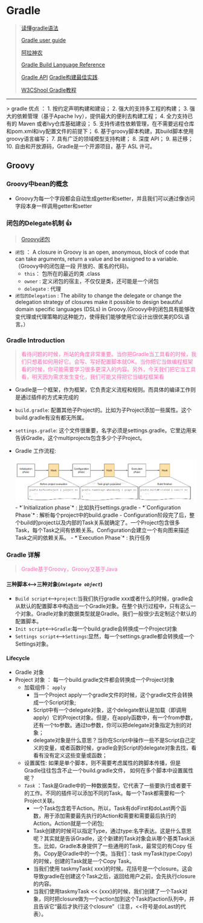 # Gradle
>  [读懂gradle语法](https://help.gradle.org)
>
> [Gradle user guide](http://blog.didispace.com/books/GradleUserGuide/)
>
> [阿拉神农](https://www.jianshu.com/p/6dc2074480b8)
>
> [Gradle Build Language Reference](https://docs.gradle.org/current/dsl/)
>
>[Gradle API](https://docs.gradle.org/current/javadoc/org/gradle/api/Project.html)
> [Gradle构建最佳实践](http://www.figotan.org/2016/04/01/gradle-on-android-best-practise/).
>
> [W3CShool Gradle教程](https://www.w3cschool.cn/gradle/ms7n1hu2.html)

<hr>
> gradle 优点 ：
1. 按约定声明构建和建设；
2. 强大的支持多工程的构建；
3. 强大的依赖管理（基于Apache Ivy），提供最大的便利去构建工程；
4. 全力支持已有的 Maven 或者Ivy仓库基础建设；
5. 支持传递性依赖管理，在不需要远程仓库和pom.xml和ivy配置文件的前提下；
6. 基于groovy脚本构建，其build脚本使用groovy语言编写；
7. 具有广泛的领域模型支持构建；
8. 深度 API；
9. 易迁移；
10. 自由和开放源码，Gradle是一个开源项目，基于 ASL 许可。

## Groovy
### Groovy中bean的概念
- Groovy为每一个字段都会自动生成getter和setter，并且我们可以通过像访问字段本身一样调用getter和setter
### 闭包的Delegate机制 :thumbsup:
> [Groovy闭包](https://blog.csdn.net/u014099894/article/details/51118703)

- `闭包` ： A closure in Groovy is an open, anonymous, block of code that can take arguments, return a value and be assigned to a variable.（Groovy中的闭包是一段 开放的、匿名的代码)。
  -  `this`： 包所在的最近的类 .class
  - `owner` : 定义闭包的宿主，不仅仅是类，还可能是一个闭包
  -  `delegate` : 代理
- `闭包的Delegation` : The ability to change the delegate or change the delegation strategy of closures make it possible to design beautiful domain specific languages (DSLs) in Groovy.(Groovy中的闭包具有能够改变代理或代理策略的这种能力，使得我们能够使用它设计出很优美的DSL语言。）

### Gradle Introduction
 > <font color="HotPink">看待问题的时候，所站的角度非常重要。当你把Gradle当工具看的时候，我们只想着如何用好它。会写、写好配置脚本就OK。当你把它当做编程框架看的时候，你可能需要学习很多更深入的内容。另外，今天我们把它当工具看，明天因为需求发生变化，我们可能又得把它当编程框架看</font>

- Gradle是一个框架，作为框架，它负责定义流程和规则。而具体的编译工作则是通过插件的方式来完成的
- `build.gradle`: 配置其他子Project的。比如为子Project添加一些属性。这个build.gradle有没有都无所属。
- `settings.gradle`: 这个文件很重要，名字必须是settings.gradle。它里边用来告诉Gradle，这个multiprojects包含多少个子Project。
- Gradle 工作流程:

    <img src="../img/gradle-process.png" />
    -  *`Initialization phase`* : 比如执行settings.gradle
    -  *`Configuration Phase`* : 解析每个project中的build.gradle
      - Configuration阶段完了后，整个build的project以及内部的Task关系就确定了。一个Project包含很多Task，每个Task之间有依赖关系。Configuration会建立一个有向图来描述Task之间的依赖关系。
    -  *`Execution Phase`* : 执行任务

### Gradle 详解
> <font color="HotPink">Gradle基于Groovy，Groovy又基于Java</font>

#### 三种脚本<-->三种对象(*`delegate object`*)
  - `Build script`<-->`project`:当我们执行gradle xxx或者什么的时候，gradle会从默认的配置脚本中构造出一个Gradle对象。在整个执行过程中，只有这么一个对象。Gradle对象的数据类型就是Gradle。我们一般很少去定制这个默认的配置脚本。
  - `Init script`<-->`Gradle`:每一个build.gradle会转换成一个Project对象
  -  `Settings script`<-->`Settings`:显然，每一个settings.gradle都会转换成一个Settings对象。

#### Lifecycle
- Gradle 对象
- Project 对象 ：
每一个build.gradle文件都会转换成一个Project对象
  - 加载组件： `apply`
    - 当一个Project apply一个gradle文件的时候，这个gradle文件会转换成一个Script对象;
    - Script中有一个delegate对象，这个delegate默认是加载（即调用apply）它的Project对象。但是，在apply函数中，有一个from参数，还有一个to参数。通过to参数，你可以把delegate对象指定为别的对象；
    - delegate对象是什么意思？当你在Script中操作一些不是Script自己定义的变量，或者函数时候，gradle会到Script的delegate对象去找，看看有没有定义这些变量或函数；
  - 设置属性: 如果是单个脚本，则不需要考虑属性的跨脚本传播，但是Gradle往往包含不止一个build.gradle文件， 如何在多个脚本中设置属性呢？
  - *`Task`* ：Task是Gradle中的一种数据类型，它代表了一些要执行或者要干的工作。不同的插件可以添加不同的Task。每一个Task都需要和一个Project关联。
    - 一个Task包含若干Action。所以，Task有doFirst和doLast两个函数，用于添加需要最先执行的Action和需要和需要最后执行的Action。Action就是一个闭包;
    - Task创建的时候可以指定Type，通过type:名字表达。这是什么意思呢？其实就是告诉Gradle，这个新建的Task对象会从哪个基类Task派生。比如，Gradle本身提供了一些通用的Task，最常见的有Copy 任务。Copy是Gradle中的一个类。当我们：task myTask(type:Copy)的时候，创建的Task就是一个Copy Task。
    - 当我们使用 taskmyTask{ xxx}的时候。花括号是一个closure。这会导致gradle在创建这个Task之后，返回给用户之前，会先执行closure的内容。
    - 当我们使用taskmyTask << {xxx}的时候，我们创建了一个Task对象，同时把closure做为一个action加到这个Task的action队列中，并且告诉它“最后才执行这个closure”（注意，<<符号是doLast的代表）。
